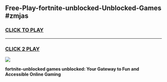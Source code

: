
## Free-Play-fortnite-unblocked-Unblocked-Games #zmjas
<h3>
<a href="https://news.freeplayer.one?title=fortnite-unblocked&ref=8M">CLICK TO PLAY</a></h3>
<hr>

<h3>
<a href="https://news.freeplayer.one?title=fortnite-unblocked&ref=8M">CLICK 2 PLAY</a>
  
</h3>

<a href="https://news.freeplayer.one?title=fortnite-unblocked&ref=8M"><img src="https://clearcache.store/games.png"></a>


**fortnite-unblocked games unblocked: Your Gateway to Fun and Accessible Online Gaming**
